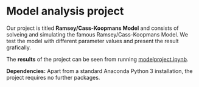 # Model analysis project

Our project is titled **Ramsey/Cass-Koopmans Model** and consists of solveing and simulating the famous Ramsey/Cass-Koopmans Model. We test the model with different parameter values and present the result grafically.

The **results** of the project can be seen from running [modelproject.ipynb](modelproject.ipynb).

**Dependencies:** Apart from a standard Anaconda Python 3 installation, the project requires no further packages.
